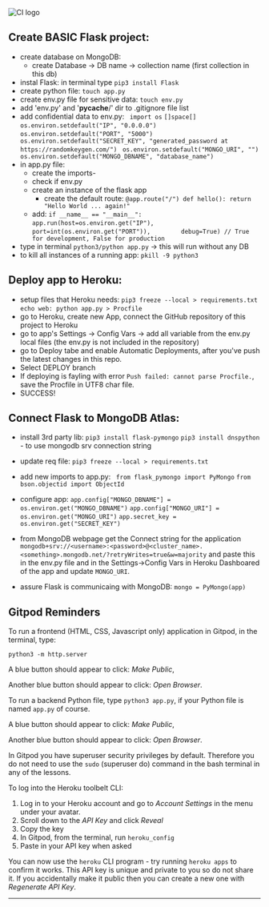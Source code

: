 ![CI logo](https://codeinstitute.s3.amazonaws.com/fullstack/ci_logo_small.png)

## **Create BASIC Flask project:**
- create database on MongoDB:
    - create Database -> DB name -> collection name (first collection in this db)
- instal Flask: in terminal type ``` pip3 install Flask ```
- create python file: ``` touch app.py ```
- create env.py file for sensitive data: ```touch env.py ```
- add 'env.py' and '__pycache__/' dir to .gitignore file list
- add confidential data to env.py:
    ``` import os```
    ``` []space[] ```
    ``` os.environ.setdefault("IP", "0.0.0.0")```
    ``` os.environ.setdefault("PORT", "5000")```
    ``` os.environ.setdefault("SECRET_KEY", "generated_password at https://randomkeygen.com/")```
    ``` os.environ.setdefault("MONGO_URI", "")```
    ``` os.environ.setdefault("MONGO_DBNAME", "database_name")```
- in app.py file:
    - create the imports-
    - check if env.py
    - create an instance of the flask app
        - create the default route:  ``` @app.route("/")
                                         def hello():
                                            return "Hello World ... again!"
                                    ```
    - add: ``` if __name__ == "__main__":   ```
             ```   app.run(host=os.environ.get("IP"),```
                 ```       port=int(os.environ.get("PORT")),```
                ```        debug=True) // True for development, False for production```
- type in terminal ``` python3/python app.py ``` -> this will run without any DB
- to kill all instances of a running app: ``` pkill -9 python3 ```

## **Deploy app to Heroku:**
- setup files that Heroku needs:
    ``` pip3 freeze --local > requirements.txt ```
    ``` echo web: python app.py > Procfile ```
- go to Heroku, create new App, connect the GitHub repository of this project to Heroku
- go to app's Settings -> Config Vars -> add all variable from the env.py local files (the env.py is not included in the repository)
- go to Deploy tabe and enable Automatic Deployments, after you've push the latest changes in this repo.
- Select DEPLOY branch
- If deploying is fayling with error ``` Push failed: cannot parse Procfile. ```, save the Procfile in UTF8 char file.
- SUCCESS!

## **Connect Flask to MongoDB Atlas:**
- install 3rd party lib:
    ``` pip3 install flask-pymongo ```
    ``` pip3 install dnspython ``` - to use mongodb srv connection string
- update req file: ``` pip3 freeze --local > requirements.txt ```
- add new imports to app.py:
    ``` from flask_pymongo import PyMongo```
    ```from bson.objectid import ObjectId```
- configure app:
    ```app.config["MONGO_DBNAME"] = os.environ.get("MONGO_DBNAME")```
    ```app.config["MONGO_URI"] = os.environ.get("MONGO_URI")```
    ```app.secret_key = os.environ.get("SECRET_KEY")```

    
- from MongoDB webpage get the Connect string for the application ```mongodb+srv://<username>:<password>@<cluster_name>.<something>.mongodb.net/?retryWrites=true&w=majority``` and paste this in the env.py file and in the Settings->Config Vars in Heroku Dashboared of the app and update ```MONGO_URI```.
- assure Flask is communicaing with MongoDB: 
    ```mongo = PyMongo(app)```





## Gitpod Reminders

To run a frontend (HTML, CSS, Javascript only) application in Gitpod, in the terminal, type:

`python3 -m http.server`

A blue button should appear to click: _Make Public_,

Another blue button should appear to click: _Open Browser_.

To run a backend Python file, type `python3 app.py`, if your Python file is named `app.py` of course.

A blue button should appear to click: _Make Public_,

Another blue button should appear to click: _Open Browser_.

In Gitpod you have superuser security privileges by default. Therefore you do not need to use the `sudo` (superuser do) command in the bash terminal in any of the lessons.

To log into the Heroku toolbelt CLI:

1. Log in to your Heroku account and go to *Account Settings* in the menu under your avatar.
2. Scroll down to the *API Key* and click *Reveal*
3. Copy the key
4. In Gitpod, from the terminal, run `heroku_config`
5. Paste in your API key when asked

You can now use the `heroku` CLI program - try running `heroku apps` to confirm it works. This API key is unique and private to you so do not share it. If you accidentally make it public then you can create a new one with _Regenerate API Key_.

------

